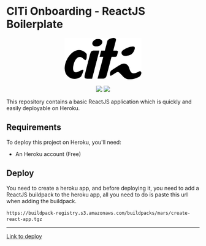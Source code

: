# CITi Onboarding - ReactJS Boilerplate

<p align="center">
    <img src="https://raw.githubusercontent.com/jrmmendes/citi-doc-utils/master/citi_black.png">
</p>
<p align="center">
    <img src="https://img.shields.io/badge/staging%20branch-develop-ffffff.svg">
    <img src="https://img.shields.io/badge/production%20branch-main-101010.svg">
</p>

This repository contains a basic ReactJS application which is quickly and easily deployable on Heroku.

## Requirements

To deploy this project on Heroku, you'll need:

- An Heroku account (Free)

## Deploy

You need to create a heroku app, and before deploying it, you need to add a ReactJS buildpack to the heroku app, all you need to do is paste this url when adding the buildpack.

```
https://buildpack-registry.s3.amazonaws.com/buildpacks/mars/create-react-app.tgz
```

---

[Link to deploy](https://react-citi.herokuapp.com/)
